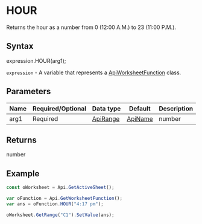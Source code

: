 # HOUR

Returns the hour as a number from 0 (12:00 A.M.) to 23 (11:00 P.M.).

## Syntax

expression.HOUR(arg1);

`expression` - A variable that represents a [ApiWorksheetFunction](../ApiWorksheetFunction.md) class.

## Parameters

| **Name** | **Required/Optional** | **Data type** | **Default** | **Description** |
| ------------- | ------------- | ------------- | ------------- | ------------- |
| arg1 | Required | [ApiRange](../../ApiRange/ApiRange.md) | [ApiName](../../ApiName/ApiName.md) | number | string |  | A number in the date-time code, or text in the time format, such as "16:48:00" or "4:48:00 PM", or a result of other formulas or functions. |

## Returns

number

## Example



```javascript
const oWorksheet = Api.GetActiveSheet();

var oFunction = Api.GetWorksheetFunction();
var ans = oFunction.HOUR("4:17 pm"); 

oWorksheet.GetRange("C1").SetValue(ans);

```
